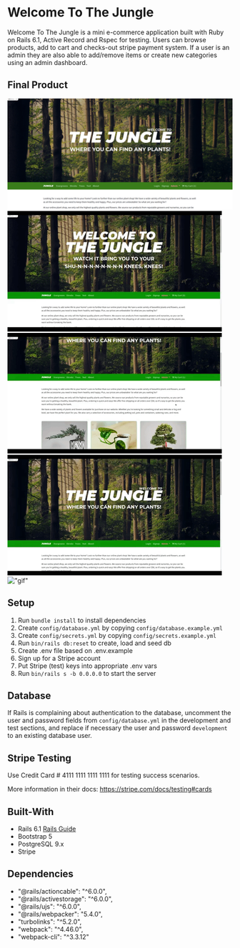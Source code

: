 # Welcome To The Jungle

Welcome To The Jungle is a mini e-commerce application built with Ruby on Rails 6.1, Active Record and Rspec for testing. Users can browse products, add to cart and checks-out stripe payment system. If a user is an admin they are also able to add/remove items or create new categories using an admin dashboard. 

## Final Product

!["Landing"](https://github.com/Jbridges1119/Welcome-To-The-Jungles/blob/master/docs/Screenshot%20from%202022-09-24%2009-40-54.png?raw=true)
!["main"](https://github.com/Jbridges1119/Welcome-To-The-Jungles/blob/master/docs/main.gif?raw=true)
!["outOfStock"](https://github.com/Jbridges1119/Welcome-To-The-Jungles/blob/master/docs/outOfStock.gif?raw=true)
!["categories"](https://github.com/Jbridges1119/Welcome-To-The-Jungles/blob/master/docs/categories.gif?raw=true)
!["gif"](https://github.com/Jbridges1119/Welcome-To-The-Jungles/blob/master/docs/giphy.gif?raw=true)

## Setup

1. Run `bundle install` to install dependencies
2. Create `config/database.yml` by copying `config/database.example.yml`
3. Create `config/secrets.yml` by copying `config/secrets.example.yml`
4. Run `bin/rails db:reset` to create, load and seed db
5. Create .env file based on .env.example
6. Sign up for a Stripe account
7. Put Stripe (test) keys into appropriate .env vars
8. Run `bin/rails s -b 0.0.0.0` to start the server

## Database

If Rails is complaining about authentication to the database, uncomment the user and password fields from `config/database.yml` in the development and test sections, and replace if necessary the user and password `development` to an existing database user.

## Stripe Testing

Use Credit Card # 4111 1111 1111 1111 for testing success scenarios.

More information in their docs: <https://stripe.com/docs/testing#cards>

## Built-With

- Rails 6.1 [Rails Guide](http://guides.rubyonrails.org/v6.1/)
- Bootstrap 5
- PostgreSQL 9.x
- Stripe

## Dependencies

- "@rails/actioncable": "^6.0.0",
- "@rails/activestorage": "^6.0.0",
- "@rails/ujs": "^6.0.0",
- "@rails/webpacker": "5.4.0",
- "turbolinks": "^5.2.0",
- "webpack": "^4.46.0",
- "webpack-cli": "^3.3.12"
